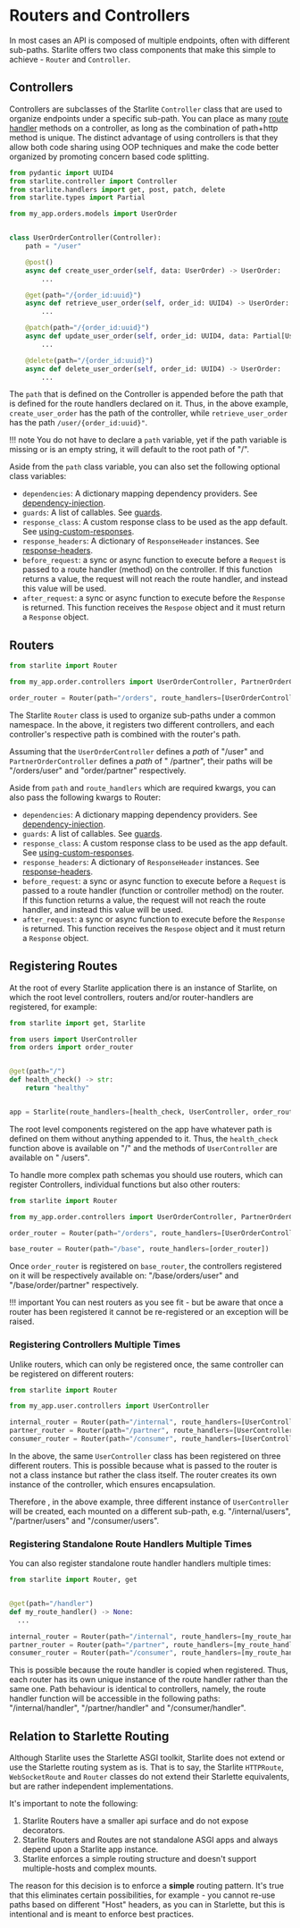 # Routers and Controllers

In most cases an API is composed of multiple endpoints, often with different sub-paths. Starlite offers two class
components that make this simple to achieve - `Router` and `Controller`.

## Controllers

Controllers are subclasses of the Starlite `Controller` class that are used to organize endpoints under a specific
sub-path. You can place as many [route handler](2-route-handlers.md) methods on a controller, as long as the combination
of path+http method is unique. The distinct advantage of using controllers is that they allow both code sharing using
OOP techniques and make the code better organized by promoting concern based code splitting.

```python title="my_app/orders/controllers/user_order_controller.py"
from pydantic import UUID4
from starlite.controller import Controller
from starlite.handlers import get, post, patch, delete
from starlite.types import Partial

from my_app.orders.models import UserOrder


class UserOrderController(Controller):
    path = "/user"

    @post()
    async def create_user_order(self, data: UserOrder) -> UserOrder:
        ...

    @get(path="/{order_id:uuid}")
    async def retrieve_user_order(self, order_id: UUID4) -> UserOrder:
        ...

    @patch(path="/{order_id:uuid}")
    async def update_user_order(self, order_id: UUID4, data: Partial[UserOrder]) -> UserOrder:
        ...

    @delete(path="/{order_id:uuid}")
    async def delete_user_order(self, order_id: UUID4) -> UserOrder:
        ...
```

The `path` that is defined on the Controller is appended before the path that is defined for the route handlers declared
on it. Thus, in the above example, `create_user_order` has the path of the controller, while `retrieve_user_order` has
the path `/user/{order_id:uuid}"`.

!!! note
    You do not have to declare a `path` variable, yet if the path variable is missing or is an empty string, it
    will default to the root path of "/".

Aside from the `path` class variable, you can also set the following optional class variables:

- `dependencies`: A dictionary mapping dependency providers. See [dependency-injection](6-dependency-injection.md).
- `guards`: A list of callables. See [guards](9-guards.md).
- `response_class`: A custom response class to be used as the app default.
  See [using-custom-responses](5-responses.md#using-custom-responses).
- `response_headers`: A dictionary of `ResponseHeader` instances.
  See [response-headers](5-responses.md#response-headers).
- `before_request`: a sync or async function to execute before a `Request` is passed to a route handler (method) on the
  controller. If this function returns a value, the request will not reach the route handler, and instead this value
  will be used.
- `after_request`: a sync or async function to execute before the `Response` is returned. This function receives the
  `Respose` object and it must return a `Response` object.

## Routers

```python title="my_app/order/router.py"
from starlite import Router

from my_app.order.controllers import UserOrderController, PartnerOrderController

order_router = Router(path="/orders", route_handlers=[UserOrderController, PartnerOrderController])
```

The Starlite `Router` class is used to organize sub-paths under a common namespace. In the above, it registers two
different controllers, and each controller's respective path is combined with the router's path.

Assuming that the `UserOrderController` defines a _path_ of "/user" and `PartnerOrderController` defines a _path_ of "
/partner", their paths will be "/orders/user" and "order/partner" respectively.

Aside from `path` and `route_handlers` which are required kwargs, you can also pass the following kwargs to Router:

- `dependencies`: A dictionary mapping dependency providers. See [dependency-injection](6-dependency-injection.md).
- `guards`: A list of callables. See [guards](9-guards.md).
- `response_class`: A custom response class to be used as the app default.
  See [using-custom-responses](5-responses.md#using-custom-responses).
- `response_headers`: A dictionary of `ResponseHeader` instances.
  See [response-headers](5-responses.md#response-headers).
- `before_request`: a sync or async function to execute before a `Request` is passed to a route handler (function or
  controller method) on the router. If this function returns a value, the request will not reach the route handler,
  and instead this value will be used.
- `after_request`: a sync or async function to execute before the `Response` is returned. This function receives the
  `Respose` object and it must return a `Response` object.

## Registering Routes

At the root of every Starlite application there is an instance of Starlite, on which the root level controllers, routers
and/or router-handlers are registered, for example:

```python title="my_app/main.py"
from starlite import get, Starlite

from users import UserController
from orders import order_router


@get(path="/")
def health_check() -> str:
    return "healthy"


app = Starlite(route_handlers=[health_check, UserController, order_router])
```

The root level components registered on the app have whatever path is defined on them without anything appended to it.
Thus, the `health_check` function above is available on "/" and the methods of `UserController` are available on "
/users".

To handle more complex path schemas you should use routers, which can register Controllers, individual functions but
also other routers:

```python title="my_app/order/router.py"
from starlite import Router

from my_app.order.controllers import UserOrderController, PartnerOrderController

order_router = Router(path="/orders", route_handlers=[UserOrderController, PartnerOrderController])

base_router = Router(path="/base", route_handlers=[order_router])
```

Once `order_router` is registered on `base_router`, the controllers registered on it will be respectively available
on: "/base/orders/user" and "/base/order/partner" respectively.

!!! important
    You can nest routers as you see fit - but be aware that once a router has been registered it cannot be
    re-registered or an exception will be raised.

### Registering Controllers Multiple Times

Unlike routers, which can only be registered once, the same controller can be registered on different routers:

```python title="my_app/users/router.py"
from starlite import Router

from my_app.user.controllers import UserController

internal_router = Router(path="/internal", route_handlers=[UserController])
partner_router = Router(path="/partner", route_handlers=[UserController])
consumer_router = Router(path="/consumer", route_handlers=[UserController])
```

In the above, the same `UserController` class has been registered on three different routers. This is possible because
what is passed to the router is not a class instance but rather the class itself. The router creates its own instance of
the controller, which ensures encapsulation.

Therefore , in the above example, three different instance of `UserController` will be created, each mounted on a
different sub-path, e.g. "/internal/users", "/partner/users"
and "/consumer/users".

### Registering Standalone Route Handlers Multiple Times

You can also register standalone route handler handlers multiple times:

```python title="my_app/users/router.py"
from starlite import Router, get


@get(path="/handler")
def my_route_handler() -> None:
  ...

internal_router = Router(path="/internal", route_handlers=[my_route_handler])
partner_router = Router(path="/partner", route_handlers=[my_route_handler])
consumer_router = Router(path="/consumer", route_handlers=[my_route_handler])
```

This is possible because the route handler is copied when registered. Thus, each router has its own unique instance of
the route handler rather than the same one. Path behaviour is identical to controllers, namely, the route handler
function will be accessible in the following paths: "/internal/handler", "/partner/handler" and "/consumer/handler".

## Relation to Starlette Routing

Although Starlite uses the Starlette ASGI toolkit, Starlite does not extend or use the Starlette routing system as is.
That is to say, the Starlite `HTTPRoute`, `WebSocketRoute` and `Router` classes do not extend their Starlette
equivalents, but are rather independent implementations.

It's important to note the following:

1. Starlite Routers have a smaller api surface and do not expose decorators.
2. Starlite Routers and Routes are not standalone ASGI apps and always depend upon a Starlite app instance.
3. Starlite enforces a simple routing structure and doesn't support multiple-hosts and complex mounts.

The reason for this decision is to enforce a **simple** routing pattern. It's true that this eliminates certain
possibilities, for example - you cannot re-use paths based on different "Host" headers, as you can in Starlette, but
this is intentional and is meant to enforce best practices.

